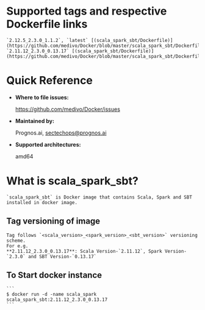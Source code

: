# Supported tags and respective Dockerfile links

    `2.12.5_2.3.0_1.1.2`, `latest` [(scala_spark_sbt/Dockerfile)](https://github.com/medivo/Docker/blob/master/scala_spark_sbt/Dockerfile)
    `2.11.12_2.3.0_0.13.17` [(scala_spark_sbt/Dockerfile)](https://github.com/medivo/Docker/blob/master/scala_spark_sbt/Dockerfile)

# Quick Reference
- **Where to file issues:**

    https://github.com/medivo/Docker/issues
    
- **Maintained by:**

    Prognos.ai, sectechops@prognos.ai

- **Supported architectures:**

    amd64

# What is scala_spark_sbt?

    `scala_spark_sbt` is Docker image that contains Scala, Spark and SBT installed in docker image.

## Tag versioning of image

    Tag follows `<scala_version>_<spark_version>_<sbt_version>` versioning scheme.
    For e.g.
    **2.11.12_2.3.0_0.13.17**: Scala Version-`2.11.12`, Spark Version-`2.3.0` and SBT Version-`0.13.17`

## To Start docker instance
    ```
    $ docker run -d -name scala_spark scala_spark_sbt:2.11.12_2.3.0_0.13.17
    ```


    

